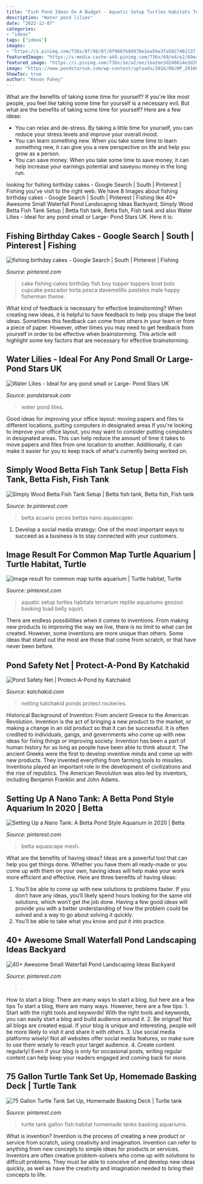 ```yaml
---
title: "Fish Pond Ideas On A Budget - Aquatic Setup Turtles Habitats Terrarium Reptile Aquariums Geozoo Basking Toad Belly Squirt"
description: "Water pond lilies"
date: "2022-12-07"
categories:
- "ideas"
tags: ["ideas"]
images:
- "https://i.pinimg.com/736x/8f/98/87/8f9887b8d978e1ea56e3fa5027402137.jpg"
featuredImage: "https://s-media-cache-ak0.pinimg.com/736x/69/e4/e2/69e4e2c6afe2cd6399fa83b55bf5a723--fishing-birthday-cakes-fishing-cakes.jpg"
featured_image: "https://i.pinimg.com/736x/1e/a2/ee/1ea2ee3d246614e3d390a78db6e3fa51.jpg"
image: "https://www.pondstarsuk.com/wp-content/uploads/2016/06/WP_20160527_11_21_36_Pro-e1465298126301.jpg"
ShowToc: true
author: "Kevon Fahey"
---
```



What are the benefits of taking some time for yourself?
If you're like most people, you feel like taking some time for yourself is a necessary evil. But what are the benefits of taking some time for yourself? Here are a few ideas: 
- You can relax and de-stress. By taking a little time for yourself, you can reduce your stress levels and improve your overall mood. 
- You can learn something new. When you take some time to learn something new, it can give you a new perspective on life and help you grow as a person. 
- You can save money. When you take some time to save money, it can help increase your earnings potential and saveyou money in the long run.

	

		
looking for fishing birthday cakes - Google Search | South | Pinterest | Fishing you've visit to the right web. We have 8 Images about fishing birthday cakes - Google Search | South | Pinterest | Fishing like 40+ Awesome Small Waterfall Pond Landscaping Ideas Backyard, Simply Wood Betta Fish Tank Setup | Betta fish tank, Betta fish, Fish tank and also Water Lilies - Ideal for any pond small or Large- Pond Stars UK. Here it is:
		
    
## Fishing Birthday Cakes - Google Search | South | Pinterest | Fishing

<img loading=lazy src="https://s-media-cache-ak0.pinimg.com/736x/69/e4/e2/69e4e2c6afe2cd6399fa83b55bf5a723--fishing-birthday-cakes-fishing-cakes.jpg" onerror="this.onerror=null;this.src='https://tse1.mm.bing.net/th?id=OIP.37s87BVCWvVaTkShgOHO6QHaJ3&amp;pid=15.1';" alt="fishing birthday cakes - Google Search | South | Pinterest | Fishing">

_Source: pinterest.com_

>cake fishing cakes birthday fish boy topper toppers boat bolo cupcake pescador torta pesca davemelillo pasteles male happy fisherman theme. 

	

What kind of feedback is necessary for effective brainstorming?
When creating new ideas, it is helpful to have feedback to help you shape the best ideas. Sometimes this feedback can come from others in your team or from a piece of paper. However, other times you may need to get feedback from yourself in order to be effective when brainstorming. This article will highlight some key factors that are necessary for effective brainstorming.

    
## Water Lilies - Ideal For Any Pond Small Or Large- Pond Stars UK

<img loading=lazy src="https://www.pondstarsuk.com/wp-content/uploads/2016/06/WP_20160527_11_21_36_Pro-e1465298126301.jpg" onerror="this.onerror=null;this.src='https://tse3.mm.bing.net/th?id=OIP.eOHpVSQR0yZNW9F_O6Ml9AHaNI&amp;pid=15.1';" alt="Water Lilies - Ideal for any pond small or Large- Pond Stars UK">

_Source: pondstarsuk.com_

>water pond lilies. 

	

Good ideas for improving your office layout: moving papers and files to different locations, putting computers in designated areas
If you're looking to improve your office layout, you may want to consider putting computers in designated areas. This can help reduce the amount of time it takes to move papers and files from one location to another. Additionally, it can make it easier for you to keep track of what's currently being worked on.

    
## Simply Wood Betta Fish Tank Setup | Betta Fish Tank, Betta Fish, Fish Tank

<img loading=lazy src="https://i.pinimg.com/736x/07/dc/70/07dc70b872896d9b8c80d8f5cb9415af.jpg" onerror="this.onerror=null;this.src='https://tse3.mm.bing.net/th?id=OIP.EUIA2_IROmeHBIUNqvX9mgHaHa&amp;pid=15.1';" alt="Simply Wood Betta Fish Tank Setup | Betta fish tank, Betta fish, Fish tank">

_Source: br.pinterest.com_

>betta acuario peces bettas nano aquascaper. 

	

1. Develop a social media strategy: One of the most important ways to succeed as a business is to stay connected with your customers.

    
## Image Result For Common Map Turtle Aquarium | Turtle Habitat, Turtle

<img loading=lazy src="https://i.pinimg.com/736x/1e/a2/ee/1ea2ee3d246614e3d390a78db6e3fa51.jpg" onerror="this.onerror=null;this.src='https://tse3.mm.bing.net/th?id=OIP.k8Z8SCfhCGBYXUKyZYUu0QHaFj&amp;pid=15.1';" alt="Image result for common map turtle aquarium | Turtle habitat, Turtle">

_Source: pinterest.com_

>aquatic setup turtles habitats terrarium reptile aquariums geozoo basking toad belly squirt. 

	

There are endless possibilities when it comes to inventions. From making new products to improving the way we live, there is no limit to what can be created. However, some inventions are more unique than others. Some ideas that stand out the most are those that come from scratch, or that have never been before.

    
## Pond Safety Net | Protect-A-Pond By Katchakid

<img loading=lazy src="https://katchakid.com/wp-content/uploads/2020/03/pond-cover-safety.jpg" onerror="this.onerror=null;this.src='https://tse3.mm.bing.net/th?id=OIP.yIVhibBZCuUammXNpnmqywHaFE&amp;pid=15.1';" alt="Pond Safety Net | Protect-A-Pond by Katchakid">

_Source: katchakid.com_

>netting katchakid ponds protect rockeries. 

	

Historical Background of Invention: From ancient Greece to the American Revolution.
Invention is the act of bringing a new product to the market, or making a change in an old product so that it can be successful. It is often credited to individuals, gangs, and governments who come up with new ideas for fixing things or improving society. Invention has been a part of human history for as long as people have been able to think about it. The ancient Greeks were the first to develop inventive minds and come up with new products. They invented everything from farming tools to missiles. Inventions played an important role in the development of civilizations and the rise of republics. The American Revolution was also led by inventors, including Benjamin Franklin and John Adams.

    
## Setting Up A Nano Tank: A Betta Pond Style Aquarium In 2020 | Betta

<img loading=lazy src="https://i.pinimg.com/736x/8f/98/87/8f9887b8d978e1ea56e3fa5027402137.jpg" onerror="this.onerror=null;this.src='https://tse3.mm.bing.net/th?id=OIP.wvpWVE1jleWIk9fxxLBJ3QHaEo&amp;pid=15.1';" alt="Setting Up a Nano Tank: A Betta Pond Style Aquarium in 2020 | Betta">

_Source: pinterest.com_

>betta aquascape mesh. 

	

What are the benefits of having ideas?
Ideas are a powerful tool that can help you get things done. Whether you have them all ready-made or you come up with them on your own, having ideas will help make your work more efficient and effective. Here are three benefits of having ideas: 
1. You’ll be able to come up with new solutions to problems faster. If you don’t have any ideas, you’ll likely spend hours looking for the same old solutions, which won’t get the job done. Having a few good ideas will provide you with a better understanding of how the problem could be solved and a way to go about solving it quickly. 
2. You’ll be able to take what you know and put it into practice.

    
## 40+ Awesome Small Waterfall Pond Landscaping Ideas Backyard

<img loading=lazy src="https://i.pinimg.com/736x/a1/55/d3/a155d383387774ddf5deaa78f48d3209.jpg" onerror="this.onerror=null;this.src='https://tse4.mm.bing.net/th?id=OIP.tZ_5FojkQjgvVI92xFeDbgHaLH&amp;pid=15.1';" alt="40+ Awesome Small Waterfall Pond Landscaping Ideas Backyard">

_Source: pinterest.com_

>. 

	

How to start a blog: There are many ways to start a blog, but here are a few tips
To start a blog, there are many ways. However, here are a few tips: 1. Start with the right tools and keywords! With the right tools and keywords, you can easily start a blog and build audience around it. 2. Be original! Not all blogs are created equal. If your blog is unique and interesting, people will be more likely to visit it and share it with others. 3. Use social media platforms wisely! Not all websites offer social media features, so make sure to use them wisely to reach your target audience. 4. Create content regularly! Even if your blog is only for occasional posts, writing regular content can help keep your readers engaged and coming back for more.

    
## 75 Gallon Turtle Tank Set Up, Homemade Basking Deck | Turtle Tank

<img loading=lazy src="https://i.pinimg.com/736x/52/43/63/5243636cba88db7e048687ad0abb379a--turtle-tanks-pet-turtle.jpg" onerror="this.onerror=null;this.src='https://tse4.mm.bing.net/th?id=OIP.yBnISqtZv0Je7Y9xLwZg3AHaFj&amp;pid=15.1';" alt="75 Gallon Turtle Tank Set Up, Homemade Basking Deck | Turtle tank">

_Source: pinterest.com_

>turtle tank gallon fish habitat homemade tanks basking aquariums. 

	

What is invention?
Invention is the process of creating a new product or service from scratch, using creativity and imagination. Invention can refer to anything from new concepts to simple ideas for products or services. Inventors are often creative problem-solvers who come up with solutions to difficult problems. They must be able to conceive of and develop new ideas quickly, as well as have the creativity and imagination needed to bring their concepts to life.

